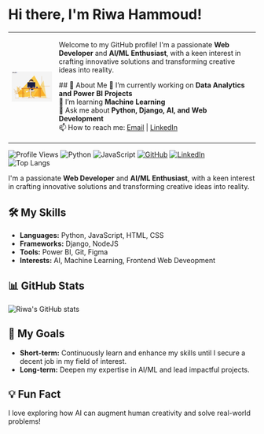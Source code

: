 # Hi there, I'm Riwa Hammoud!

<table>
  <tr>
    <td>
      <img src="https://github.com/Riwa-Hammoud/Riwa-Hammoud/blob/main/giphy.gif" alt="Girl Coding" width="300"/>
    </td>
    <td>
      <p>
        Welcome to my GitHub profile! I'm a passionate <strong>Web Developer</strong> and <strong>AI/ML Enthusiast</strong>, with a keen interest in crafting innovative solutions and transforming creative ideas into reality.
      </p>
      <p>
        ## 🚀 About Me
        🔭 I’m currently working on <strong>Data Analytics and Power BI Projects</strong><br>
        🌱 I’m learning <strong>Machine Learning</strong><br>
        💬 Ask me about <strong>Python, Django, AI, and Web Development</strong><br>
        📫 How to reach me: <a href="mailto:riwahammoud1@gmail.com">Email</a> | <a href="https://www.linkedin.com/in/riwa-hammoud">LinkedIn</a>
      </p>
    </td>
  </tr>
</table>

![Profile Views](https://komarev.com/ghpvc/?username=Riwa-Hammoud&color=blueviolet&style=flat-square)
![Python](https://img.shields.io/badge/-Python-3776AB?style=flat-square&logo=python&logoColor=white)
![JavaScript](https://img.shields.io/badge/-JavaScript-F7DF1E?style=flat-square&logo=javascript&logoColor=black)
[![GitHub](https://img.shields.io/badge/-GitHub-black?style=flat-square&logo=github)](https://github.com/Riwa-Hammoud)
[![LinkedIn](https://img.shields.io/badge/-LinkedIn-blue?style=flat-square&logo=LinkedIn&logoColor=white)](https://www.linkedin.com/in/riwa-hammoud) <br>
![Top Langs](https://github-readme-stats.vercel.app/api/top-langs/?username=Riwa-Hammoud&layout=compact&theme=radical)


I'm a passionate **Web Developer** and **AI/ML Enthusiast**, with a keen interest in crafting innovative solutions and transforming creative ideas into reality.

## 🛠️ My Skills
- **Languages:** Python, JavaScript, HTML, CSS
- **Frameworks:** Django, NodeJS
- **Tools:** Power BI, Git, Figma
- **Interests:** AI, Machine Learning, Frontend Web Deveopment

## 📊 GitHub Stats
![Riwa's GitHub stats](https://github-readme-stats.vercel.app/api?username=Riwa-Hammoud&show_icons=true&theme=radical)

## 🎯 My Goals
- **Short-term:** Continuously learn and enhance my skills until I secure a decent job in my field of interest.
- **Long-term:** Deepen my expertise in AI/ML and lead impactful projects.

## 💡 Fun Fact
I love exploring how AI can augment human creativity and solve real-world problems!
